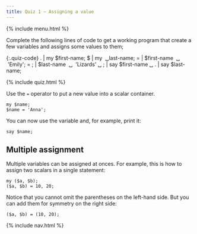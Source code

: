 ```yaml
---
title: Quiz 1 — Assigning a value
---
```


{% include menu.html %}

Complete the following lines of code to get a working program that create a few variables and assigns some values to them;

{:.quiz-code}
. | my $first-name;
$ | my&nbsp; ␣last-name;
= | $first-name&nbsp; ␣ &nbsp;&apos;Emily&apos;;
= ; | $last-name&nbsp; ␣ &nbsp;&apos;Lizards&apos; ␣
; | say $first-name ␣
. | say $last-name;

{% include quiz.html %}


Use the `=` operator to put a new value into a scalar container.

    my $name;
    $name = 'Anna';

You can now use the variable and, for example, print it:

    say $name;

## Multiple assignment

Multiple variables can be assigned at onces. For example, this is how to assign two scalars in a single statement:

    my ($a, $b);
    ($a, $b) = 10, 20;

Notice that you cannot omit the parentheses on the left-hand side. But you can add them for symmetry on the right side:

    ($a, $b) = (10, 20);

{% include nav.html %}
